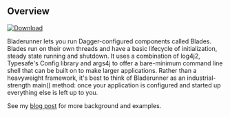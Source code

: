 ## Overview

[ ![Download](https://api.bintray.com/packages/io-cloudwall/cloudwall-maven/bladerunner/images/download.svg?version=0.1.5) ](https://bintray.com/io-cloudwall/cloudwall-maven/bladerunner/0.1.5/link)

Bladerunner lets you run Dagger-configured components called Blades. Blades run on their own threads and have a basic lifecycle of initialization, 
steady state running and shutdown. It uses a combination of log4j2, Typesafe's Config library and args4j to offer a bare-minimum command line shell
that can be built on to make larger applications. Rather than a heavyweight framework, it's best to think of Bladerunner as an industrial-strength 
main() method: once your application is configured and started up everything else is left up to you.

See my [blog post](http://www.cloudwall.io/bladerunner) for more background and examples.
